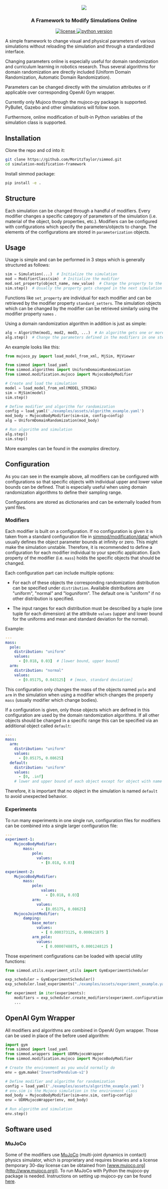 <p align="center">
    <img src="./_assets/simmod.png">
</p>

### <div align="center"> A Framework to Modify Simulations Online </div>

<p align="center">
    <a href="https://choosealicense.com/licenses/mit/">
        <img alt="license" src="https://img.shields.io/github/license/moritztaylor/simmod"/>
    </a>
    <a href="https://pypi.org/project/disent">
        <img alt="python version" src="https://img.shields.io/badge/python-3.8-brightgreen"/>
    </a>
</p>

A simple framework to change visual and physical parameters of various simulations without reloading the simulation and through a standardized interface.

Changing parameters online is especially useful for domain randomization and curriculum learning in robotics research. Thus several algorithms for domain randomization are directly included (Uniform Domain Randomization, Automatic Domain Randomization).

Parameters can be changed directly with the simulation attributes or if applicable over corresponding OpenAI Gym wrapper.

Currently only Mujoco through the mujoco-py package is supported. PyBullet, Gazebo and other simulations will follow soon.

Furthermore, online modification of built-in Python variables of the simulation class is supported.

## Installation
Clone the repo and cd into it:
```bash
git clone https://github.com/MoritzTaylor/simmod.git
cd simulation-modification-framework
```

Install simmod package:
```bash
pip install -e .
```

## Structure
Each simulation can be changed through a handful of modifiers. Every modifier changes a specific category of parameters of the simulation (i.e. material of the object, body properties, etc.). Modifiers can be configured with configurations which specify the parameters/objects to change. The elements of the configurations are stored in `parameterization` objects.

## Usage
Usage is simple and can be performed in 3 steps which is generally structured as follows:
```python
sim = Simulation(...)  # Initialize the simulation
mod = ModifierClass(sim)  # Initialize the modifier
mod.set_property(object_name, new_value)  # Change the property to the new value
sim.step()  # Usually the property gets changed in the next simulation step
```

Functions like `set_property` are individual for each modifier and can be retrieved by the modifier property `standard_setters`. The simulation objects which can be changed by the modifier can be retrieved similarly using the modifier property `names` .

Using a domain randomization algorithm in addition is just as simple:
```python
alg = Algorithm(mod1, mod2, mod3, ...)  # An algorithm gets one or more modifiers as input
alg.step()  # Change the parameters defined in the modifiers in one step
```

An example looks like this:
```python
from mujoco_py import load_model_from_xml, MjSim, MjViewer

from simmod import load_yaml
from simmod.algorithms import UniformDomainRandomization
from simmod.modification.mujoco import MujocoBodyModifier

# Create and load the simulation
model = load_model_from_xml(MODEL_STRING)
sim = MjSim(model)
sim.step()

# Define modifier and algorithm for randomization
config = load_yaml('./examples/assets/algorithm_example.yaml')
mod_body = MujocoBodyModifier(sim=sim, config=config)
alg = UniformDomainRandomization(mod_body)

# Run algorithm and simulation
alg.step()
sim.step()
```

More examples can be found in the _examples_ directory.

## Configuration
As you can see in the example above, all modifiers can be configured with configurations so that specific objects with individual upper and lower value bounds can be defined. That is especially useful when using domain randomization algorithms to define their sampling range.

Configurations are stored as dictionaries and can be externally loaded from yaml files.

### Modifiers
Each modifier is built on a configuration. If no configuration is given it is taken from a standard configuration file in [simmod/modification/data/](./simmod/modification/data/) which usually defines the object parameter bounds at infinity or zero. This might make the simulation unstable. Therefore, it is recommended to define a configuration for each modifier individual to your specific application. 
Each property of the modifier (i.e. `mass`) holds the specific objects that 
should be changed.

Each configuration part can include multiple options:
- For each of these objects the corresponding randomization  distribution 
  can be specified under `distribution`. Available distributions are 
  "uniform", "normal" and "loguniform". The default one is "uniform" if no 
  other distribution is specified.
  
- The input ranges for each distribution must be described by a tuple (one 
  tuple for each dimension) at the attribute `values` (upper and lower bound 
  for the uniforms and mean and standard deviation for the normal).

Example:
```yaml
---
mass:
  pole:
    distribution: "uniform"
    values:
      - [0.018, 0.03]  # [lower bound, upper bound]
  arm:
    distribution: "normal"
    values:
      - [0.05175, 0.043125]  # [mean, standard deviation]
```
This configuration only changes the mass of the objects named `pole` and `arm` in the simulation when using a modifier which changes the property `mass` (usually modifier which change bodies). 
<!---
The `options` category defines specific options of the modifier and the algorithms. I.e. the attribute `execution` defines when the simulation properties gets changed (i.e. 'RESET', 'BEFORE_STEP' and 'AFTER_STEP').
-->
If a configuration is given, only those objects which are defined in
this configuration are used by the domain randomization algorithms.
If all other objects should be changed in a specific range this can be specified via an additional object called `default`:
```yaml
---
mass:
  arm:
    distribution: "uniform"
    values:
      - [0.05175, 0.08625]
  default:
    distribution: "uniform"
    values:
      - [0, .inf] 
    # lower and upper bound of each object except for object with name 'arm'
```
Therefore, it is important that no object in the simulation is named `default` to avoid unexpected behavior.

### Experiments
To run many experiments in one single run, configuration files for modifiers can be combined into a single larger configuration file:

```yaml
---
experiment-1:
    MujocoBodyModifier:
        mass:
            pole:
              values:
                - [0.018, 0.03]

experiment-2:
    MujocoBodyModifier:
        mass:
            pole:
                values:
                  - [0.018, 0.03]
            arm:
              values:
                - [0.05175, 0.08625]
    MujocoJointModifier:
        damping:
            base_motor:
              values:
                - [ 0.000373125, 0.000621875 ]
            arm_pole:
              values:
                - [ 0.0000748875, 0.0001248125 ]
```

Those experiment configurations can be loaded with special utility functions:
```python
from simmod.utils.experiment_utils import GymExperimentScheduler

exp_scheduler = GymExperimentScheduler()
exp_scheduler.load_experiments("./examples/assets/experiment_example.yaml")

for experiment in iter(experiments):
    modifiers = exp_scheduler.create_modifiers(experiment.configurations, env)
    ...
```

## OpenAI Gym Wrapper
All modifiers and algorithms are combined in OpenAI Gym wrapper. Those can be used in place of the before used algorithm:
```python
import gym
from simmod import load_yaml
from simmod.wrappers import UDRMujocoWrapper
from simmod.modification.mujoco import MujocoBodyModifier

# Create the environment as you would normally do
env = gym.make('InvertedPendulum-v2')

# Define modifier and algorithm for randomization
config = load_yaml('./examples/assets/algorithm_example.yaml')
# env.sim is the Mujoco simulation in the environment class
mod_body = MujocoBodyModifier(sim=env.sim, config=config)
env = UDRMujocoWrapper(env, mod_body)

# Run algorithm and simulation
env.step()
```

## Software used
### MuJoCo
Some of the modifiers use [MuJoCo](http://www.mujoco.org) (multi-joint dynamics in contact) physics simulator, which is proprietary and requires binaries and a license (temporary 30-day license can be obtained from [www.mujoco.org](http://www.mujoco.org)). To run MuJoCo with Python the mujoco-py package is needed. Instructions on setting up mujoco-py can be found [here](https://github.com/openai/mujoco-py).
